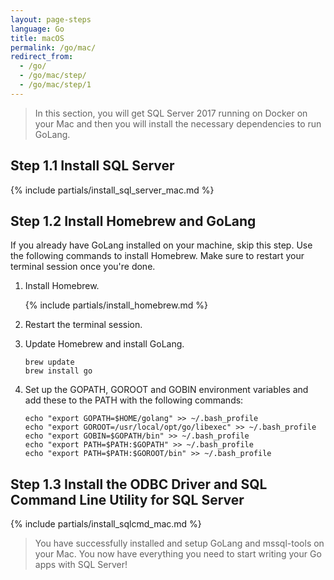 ```yaml
---
layout: page-steps
language: Go
title: macOS
permalink: /go/mac/
redirect_from:
  - /go/
  - /go/mac/step/
  - /go/mac/step/1
---
```


> In this section, you will get SQL Server 2017 running on Docker on your Mac and then you will install the necessary dependencies to run GoLang.

## Step 1.1 Install SQL Server
{% include partials/install_sql_server_mac.md %}

## Step 1.2 Install Homebrew and GoLang

If you already have GoLang installed on your machine, skip this step. Use the following commands to install Homebrew. Make sure to restart your terminal session once you're done. 

1. Install Homebrew.

    {% include partials/install_homebrew.md %}

1. Restart the terminal session.

1. Update Homebrew and install GoLang.

    ```terminal
    brew update
    brew install go
    ```

1. Set up the GOPATH, GOROOT and GOBIN environment variables and add these to the PATH with the following commands:

    ```terminal
    echo "export GOPATH=$HOME/golang" >> ~/.bash_profile
    echo "export GOROOT=/usr/local/opt/go/libexec" >> ~/.bash_profile
    echo "export GOBIN=$GOPATH/bin" >> ~/.bash_profile
    echo "export PATH=$PATH:$GOPATH" >> ~/.bash_profile
    echo "export PATH=$PATH:$GOROOT/bin" >> ~/.bash_profile
    ```

## Step 1.3 Install the ODBC Driver and SQL Command Line Utility for SQL Server

{% include partials/install_sqlcmd_mac.md %}

> You have successfully installed and setup GoLang and mssql-tools on your Mac. You now have everything you need to start writing your Go apps with SQL Server!
